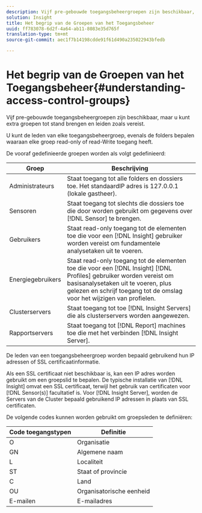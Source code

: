 ```yaml
---
description: Vijf pre-gebouwde toegangsbeheergroepen zijn beschikbaar, maar u kunt extra groepen tot stand brengen en leiden zoals vereist.
solution: Insight
title: Het begrip van de Groepen van het Toegangsbeheer
uuid: ff783078-6d2f-4a64-ab11-8083e35d765f
translation-type: tm+mt
source-git-commit: aec1f7b14198cdde91f61d490a235022943bfedb

---
```



# Het begrip van de Groepen van het Toegangsbeheer{#understanding-access-control-groups}

Vijf pre-gebouwde toegangsbeheergroepen zijn beschikbaar, maar u kunt extra groepen tot stand brengen en leiden zoals vereist.

U kunt de leden van elke toegangsbeheergroep, evenals de folders bepalen waaraan elke groep read-only of read-Write toegang heeft.

De vooraf gedefinieerde groepen worden als volgt gedefinieerd:

| Groep | Beschrijving |
|---|---|
| Administrateurs | Staat toegang tot alle folders en dossiers toe. Het standaardIP adres is 127.0.0.1 (lokale gastheer). |
| Sensoren | Staat toegang tot slechts die dossiers toe die door worden gebruikt om gegevens over [!DNL Sensor] te brengen. |
| Gebruikers | Staat read-only toegang tot de elementen toe die voor een [!DNL Insight] gebruiker worden vereist om fundamentele analysetaken uit te voeren. |
| Energiegebruikers | Staat read-only toegang tot de elementen toe die voor een [!DNL Insight] [!DNL Profiles] gebruiker worden vereist om basisanalysetaken uit te voeren, plus gelezen en schrijf toegang tot de omslag voor het wijzigen van profielen. |
| Clusterservers | Staat toegang tot toe [!DNL Insight Servers] die als clusterservers worden aangewezen. |
| Rapportservers | Staat toegang tot [!DNL Report] machines toe die met het verbinden [!DNL Insight Server]. |

De leden van een toegangsbeheergroep worden bepaald gebruikend hun IP adressen of SSL certificaatinformatie.

Als een SSL certificaat niet beschikbaar is, kan een IP adres worden gebruikt om een groepslid te bepalen. De typische installatie van [!DNL Insight] omvat een SSL certificaat, terwijl het gebruik van certificaten voor [!DNL Sensor(s)] facultatief is. Voor [!DNL Insight Server], worden de Servers van de Cluster bepaald gebruikend IP adressen in plaats van SSL certificaten.

De volgende codes kunnen worden gebruikt om groepsleden te definiëren:

| Code toegangstypen | Definitie |
|---|---|
| O | Organisatie |
| GN | Algemene naam |
| L | Localiteit |
| ST | Staat of provincie |
| C | Land |
| OU | Organisatorische eenheid |
| E-mailen | E-mailadres |

